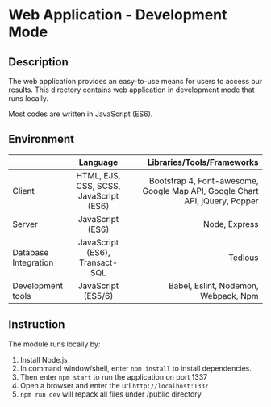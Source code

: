 # Web Application - Development Mode

## Description
The web application provides an easy-to-use means for users to access our results. This directory contains web application in development mode that runs locally.

Most codes are written in JavaScript (ES6).

## Environment
|         | Language      | Libraries/Tools/Frameworks    |
| ------------- |:-------------:| -----:|
| Client |HTML, EJS, CSS, SCSS, JavaScript (ES6) | Bootstrap 4, Font-awesome, Google Map API, Google Chart API, jQuery, Popper|
| Server | JavaScript (ES6) |Node, Express|
| Database Integration | JavaScript (ES6), Transact-SQL |Tedious|
| Development tools | JavaScript (ES5/6) |Babel, Eslint, Nodemon, Webpack, Npm|

## Instruction
The module runs locally by:
1. Install Node.js
1. In command window/shell, enter ```npm install``` to install dependencies.
1. Then enter ```npm start``` to run the application on port 1337
1. Open a browser and enter the url ```http://localhost:1337```
1. ```npm run dev``` will repack all files under /public directory
